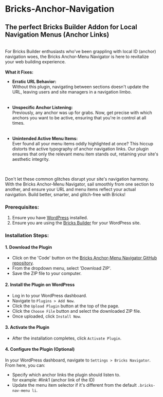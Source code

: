 <h1>Bricks-Anchor-Navigation</h1>
<h2>The perfect Bricks Builder Addon for Local Navigation Menus (Anchor Links)</h2><br>
For Bricks Builder enthusiasts who've been grappling with local ID (anchor) navigation woes, the Bricks Anchor-Menu Navigator is here to revitalize your web building experience.
<br><br>
<b>What it Fixes:</b>

<ul>
  <li><b>Erratic URL Behavior:</b><br> Without this plugin, navigating between sections doesn't update the URL, leaving users and site managers in a navigation limbo.</li>
<br><br>
<li><b>Unspecific Anchor Listening:</b><br> Previously, any anchor was up for grabs. Now, get precise with which anchors you want to be active, ensuring that you're in control at all times.</li>
<br><br>
<li><b>Unintended Active Menu Items:</b><br> Ever found all your menu items oddly highlighted at once? This hiccup distorts the active typography of anchor navigation links. Our plugin ensures that only the relevant menu item stands out, retaining your site's aesthetic integrity.</li>
  <br><br>
</ul>
Don't let these common glitches disrupt your site's navigation harmony. With the Bricks Anchor-Menu Navigator, sail smoothly from one section to another, and ensure your URL and menu items reflect your actual navigation. Build better, smarter, and glitch-free with Bricks!


<h3>Prerequisites:</h3>
<ol>
    <li>Ensure you have <a href="https://wordpress.org/download/" target="_blank">WordPress</a> installed.</li>
    <li>Ensure you are using the <a href="https://www.bricksbuilder.io/" target="_blank">Bricks Builder</a> for your WordPress site.</li>
</ol>

<h3>Installation Steps:</h3>

<h4>1. Download the Plugin</h4>
<ul>
    <li>Click on the 'Code' button on the <a href="https://github.com/werkmind/Bricks-Anchor-Navigation/" target="_blank">Bricks Anchor-Menu Navigator GitHub repository</a>.</li>
    <li>From the dropdown menu, select 'Download ZIP'.</li>
    <li>Save the ZIP file to your computer.</li>
</ul>

<h4>2. Install the Plugin on WordPress</h4>
<ul>
    <li>Log in to your WordPress dashboard.</li>
    <li>Navigate to <code>Plugins > Add New</code>.</li>
    <li>Click the <code>Upload Plugin</code> button at the top of the page.</li>
    <li>Click the <code>Choose File</code> button and select the downloaded ZIP file.</li>
    <li>Once uploaded, click <code>Install Now</code>.</li>
</ul>

<h4>3. Activate the Plugin</h4>
<ul>
    <li>After the installation completes, click <code>Activate Plugin</code>.</li>
</ul>

<h4>4. Configure the Plugin (Optional)</h4>
<p>In your WordPress dashboard, navigate to <code>Settings > Bricks Navigator</code>. From here, you can:</p>
<ul>
    <li>Specify which anchor links the plugin should listen to.
    <br> for example: #link1 (anchor link of the ID)</li>
    <li>Update the menu item selector if it's different from the default <code>.bricks-nav-menu li</code>.</li>
</ul>

